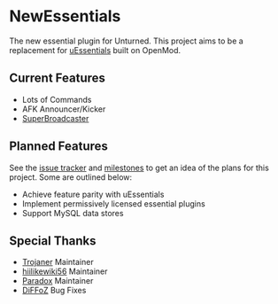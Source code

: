 # NewEssentials

The new essential plugin for Unturned. This project aims to be a replacement for [uEssentials](https://github.com/uessentials/uessentials) built on OpenMod.

## Current Features

- Lots of Commands
- AFK Announcer/Kicker
- [SuperBroadcaster](https://github.com/IcePlugins/SuperBroadcaster)

## Planned Features

See the [issue tracker](https://github.com/Kr4ken-9/NewEssentials/issues) and [milestones](https://github.com/Kr4ken-9/NewEssentials/milestones) to get an idea of the plans for this project. Some are outlined below:

- Achieve feature parity with uEssentials
- Implement permissively licensed essential plugins
- Support MySQL data stores

## Special Thanks

- [Trojaner](https://github.com/Trojaner) Maintainer
- [hiilikewiki56](https://github.com/archie426) Maintainer
- [Paradox](https://github.com/Paradox304) Maintainer
- [DiFFoZ](https://github.com/DiFFoZ) Bug Fixes
